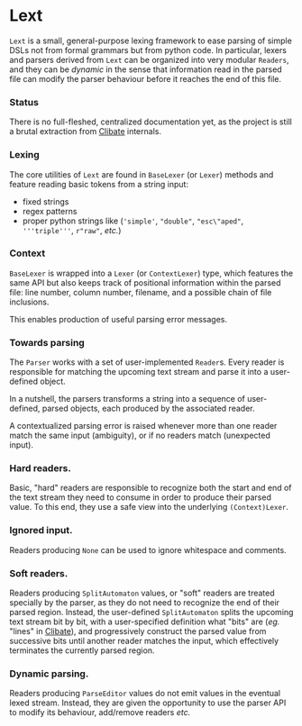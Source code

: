 # Lext

`Lext` is a small, general-purpose lexing framework
to ease parsing of simple DSLs not from formal grammars
but from python code.
In particular, lexers and parsers derived from `Lext`
can be organized into very modular `Readers`,
and they can be *dynamic*
in the sense that information read in the parsed file
can modify the parser behaviour before it reaches the end of this file.

### Status

There is no full-fleshed, centralized documentation yet,
as the project is still a brutal extraction from [Clibate] internals.

### Lexing

The core utilities of `Lext` are found in `BaseLexer` (or `Lexer`) methods
and feature reading basic tokens from a string input:
  - fixed strings
  - regex patterns
  - proper python strings like
  (`'simple'`, `"double"`, `"esc\"aped"`, `'''triple'''`, `r"raw"`, *etc.*)

### Context

`BaseLexer` is wrapped into a `Lexer` (or `ContextLexer`) type,
which features the same API but also keeps track
of positional information within the parsed file:
line number, column number, filename,
and a possible chain of file inclusions.

This enables production of useful parsing error messages.

### Towards parsing

The `Parser` works with a set of user-implemented `Reader`s.
Every reader is responsible for matching the upcoming text stream
and parse it into a user-defined object.

In a nutshell, the parsers transforms a string
into a sequence of user-defined, parsed objects,
each produced by the associated reader.

A contextualized parsing error is raised
whenever more than one reader match the same input (ambiguity),
or if no readers match (unexpected input).

### Hard readers.

Basic, "hard" readers are responsible to recognize both the start and end
of the text stream they need to consume in order to produce their parsed value.
To this end, they use a safe view into the underlying `(Context)Lexer`.

### Ignored input.

Readers producing `None` can be used to ignore whitespace and comments.

### Soft readers.

Readers producing `SplitAutomaton` values, or "soft" readers
are treated specially by the parser,
as they do not need to recognize the end of their parsed region.
Instead, the user-defined `SplitAutomaton`
splits the upcoming text stream bit by bit,
with a user-specified definition what "bits" are (*eg.* "lines" in [Clibate]),
and progressively construct the parsed value from successive bits
until another reader matches the input,
which effectively terminates the currently parsed region.

### Dynamic parsing.

Readers producing `ParseEditor` values
do not emit values in the eventual lexed stream.
Instead, they are given the opportunity to use the parser API
to modify its behaviour, add/remove readers *etc.*

[Clibate]: https://gitlab.com/iago-lito/clibate
